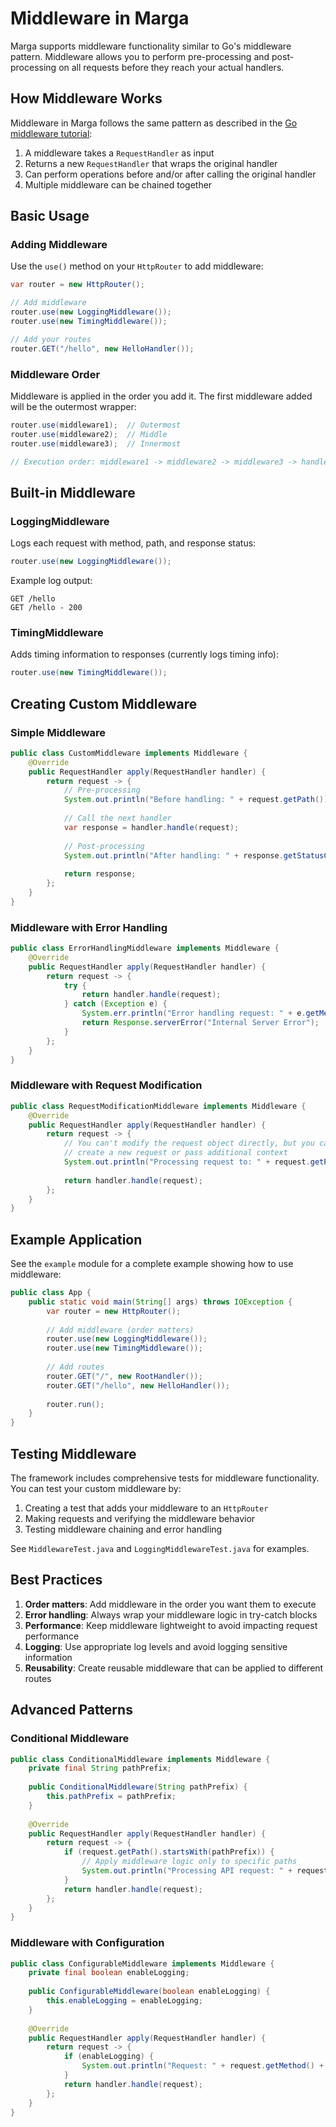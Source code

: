 # Middleware in Marga

Marga supports middleware functionality similar to Go's middleware pattern. Middleware allows you to perform pre-processing and post-processing on all requests before they reach your actual handlers.

## How Middleware Works

Middleware in Marga follows the same pattern as described in the [Go middleware tutorial](https://drstearns.github.io/tutorials/gomiddleware/):

1. A middleware takes a `RequestHandler` as input
2. Returns a new `RequestHandler` that wraps the original handler
3. Can perform operations before and/or after calling the original handler
4. Multiple middleware can be chained together

## Basic Usage

### Adding Middleware

Use the `use()` method on your `HttpRouter` to add middleware:

```java
var router = new HttpRouter();

// Add middleware
router.use(new LoggingMiddleware());
router.use(new TimingMiddleware());

// Add your routes
router.GET("/hello", new HelloHandler());
```

### Middleware Order

Middleware is applied in the order you add it. The first middleware added will be the outermost wrapper:

```java
router.use(middleware1);  // Outermost
router.use(middleware2);  // Middle
router.use(middleware3);  // Innermost

// Execution order: middleware1 -> middleware2 -> middleware3 -> handler -> middleware3 -> middleware2 -> middleware1
```

## Built-in Middleware

### LoggingMiddleware

Logs each request with method, path, and response status:

```java
router.use(new LoggingMiddleware());
```

Example log output:
```
GET /hello
GET /hello - 200
```

### TimingMiddleware

Adds timing information to responses (currently logs timing info):

```java
router.use(new TimingMiddleware());
```

## Creating Custom Middleware

### Simple Middleware

```java
public class CustomMiddleware implements Middleware {
    @Override
    public RequestHandler apply(RequestHandler handler) {
        return request -> {
            // Pre-processing
            System.out.println("Before handling: " + request.getPath());
            
            // Call the next handler
            var response = handler.handle(request);
            
            // Post-processing
            System.out.println("After handling: " + response.getStatusCode());
            
            return response;
        };
    }
}
```

### Middleware with Error Handling

```java
public class ErrorHandlingMiddleware implements Middleware {
    @Override
    public RequestHandler apply(RequestHandler handler) {
        return request -> {
            try {
                return handler.handle(request);
            } catch (Exception e) {
                System.err.println("Error handling request: " + e.getMessage());
                return Response.serverError("Internal Server Error");
            }
        };
    }
}
```

### Middleware with Request Modification

```java
public class RequestModificationMiddleware implements Middleware {
    @Override
    public RequestHandler apply(RequestHandler handler) {
        return request -> {
            // You can't modify the request object directly, but you can
            // create a new request or pass additional context
            System.out.println("Processing request to: " + request.getPath());
            
            return handler.handle(request);
        };
    }
}
```

## Example Application

See the `example` module for a complete example showing how to use middleware:

```java
public class App {
    public static void main(String[] args) throws IOException {
        var router = new HttpRouter();
        
        // Add middleware (order matters)
        router.use(new LoggingMiddleware());
        router.use(new TimingMiddleware());
        
        // Add routes
        router.GET("/", new RootHandler());
        router.GET("/hello", new HelloHandler());
        
        router.run();
    }
}
```

## Testing Middleware

The framework includes comprehensive tests for middleware functionality. You can test your custom middleware by:

1. Creating a test that adds your middleware to an `HttpRouter`
2. Making requests and verifying the middleware behavior
3. Testing middleware chaining and error handling

See `MiddlewareTest.java` and `LoggingMiddlewareTest.java` for examples.

## Best Practices

1. **Order matters**: Add middleware in the order you want them to execute
2. **Error handling**: Always wrap your middleware logic in try-catch blocks
3. **Performance**: Keep middleware lightweight to avoid impacting request performance
4. **Logging**: Use appropriate log levels and avoid logging sensitive information
5. **Reusability**: Create reusable middleware that can be applied to different routes

## Advanced Patterns

### Conditional Middleware

```java
public class ConditionalMiddleware implements Middleware {
    private final String pathPrefix;
    
    public ConditionalMiddleware(String pathPrefix) {
        this.pathPrefix = pathPrefix;
    }
    
    @Override
    public RequestHandler apply(RequestHandler handler) {
        return request -> {
            if (request.getPath().startsWith(pathPrefix)) {
                // Apply middleware logic only to specific paths
                System.out.println("Processing API request: " + request.getPath());
            }
            return handler.handle(request);
        };
    }
}
```

### Middleware with Configuration

```java
public class ConfigurableMiddleware implements Middleware {
    private final boolean enableLogging;
    
    public ConfigurableMiddleware(boolean enableLogging) {
        this.enableLogging = enableLogging;
    }
    
    @Override
    public RequestHandler apply(RequestHandler handler) {
        return request -> {
            if (enableLogging) {
                System.out.println("Request: " + request.getMethod() + " " + request.getPath());
            }
            return handler.handle(request);
        };
    }
}
```
